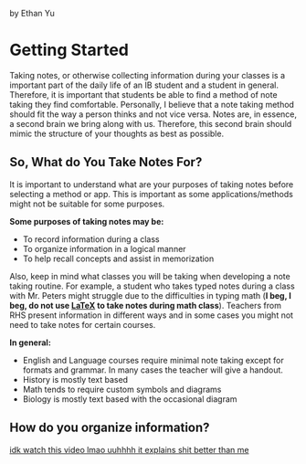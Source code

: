 by Ethan Yu
# Getting Started
Taking notes, or otherwise collecting information during your classes is a important part of the daily life of an IB student and a student in general. Therefore, it is important that students be able to find a method of note taking they find comfortable. Personally, I believe that a note taking method should fit the way a person thinks and not vice versa. Notes are, in essence, a second brain we bring along with us. Therefore, this second brain should mimic the structure of your thoughts as best as possible.
## So, What do You Take Notes For?
It is important to understand what are your purposes of taking notes before selecting a method or app. This is important as some applications/methods might not be suitable for some purposes.

**Some purposes of taking notes may be:**
- To record information during a class
- To organize information in a logical manner
- To help recall concepts and assist in memorization

Also, keep in mind what classes you will be taking when developing a note taking routine. For example, a student who takes typed notes during a class with Mr. Peters might struggle due to the difficulties in typing math (**I beg, I beg, do not use [LaTeX](https://www.latex-project.org/) to take notes during math class**). Teachers from RHS present information in different ways and in some cases you might not need to take notes for certain courses. 

**In general:**
- English and Language courses require minimal note taking except for formats and grammar. In many cases the teacher will give a handout.
- History is mostly text based
- Math tends to require custom symbols and diagrams
- Biology is mostly text based with the occasional diagram

## How do you organize information?

[idk watch this video lmao uuhhhh it explains shit better than me](https://www.youtube.com/watch?v=f3dDVtJ2sec)




